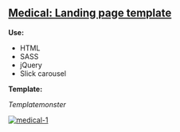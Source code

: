 ## [Medical: Landing page template ](https://katheryn-k.github.io/medical/)
**Use:**

- HTML
- SASS
- jQuery
- Slick carousel

**Template:**

_Templatemonster_

<a href="https://ibb.co/mDpTbHm">
    <img src="https://i.ibb.co/ZL9XGh3/medical-1.jpg" alt="medical-1" border="0">
</a>





